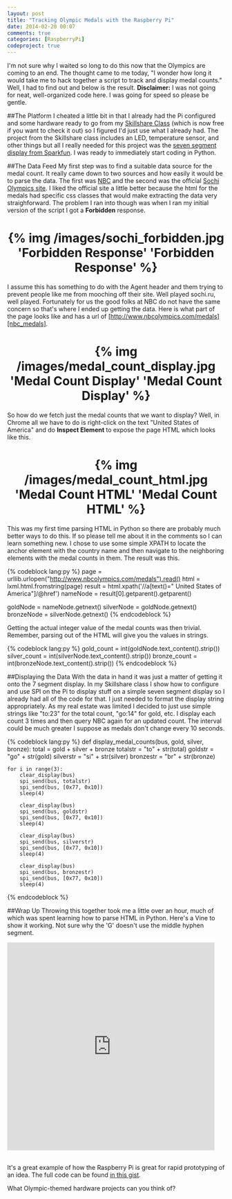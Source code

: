 ```yaml
---
layout: post
title: "Tracking Olympic Medals with the Raspberry Pi"
date: 2014-02-20 00:07
comments: true
categories: [RaspberryPi]
codeproject: true
---
```


I'm not sure why I waited so long to do this now that the Olympics are coming to an end. The thought came to me today, "I wonder how long it would take me to hack together a script to track and display medal counts." Well, I had to find out and below is the result. **Disclaimer:** I was not going for neat, well-organized code here.  I was going for speed so please be gentle.

##The Platform
I cheated a little bit in that I already had the Pi configured and some hardware ready to go from my [Skillshare Class][class] (which is now free if you want to check it out) so I figured I'd just use what I already had. The project from the Skillshare class includes an LED, temperature sensor, and other things but all I really needed for this project was the [seven segment display from Sparkfun][display]. I was ready to immediately start coding in Python.

##The Data Feed
My first step was to find a suitable data source for the medal count. It really came down to two sources and how easily it would be to parse the data.  The first was [NBC][nbc_medals] and the second was the official [Sochi Olympics site][sochi_site]. I liked the official site a little better because the html for the medals had specific css classes that would make extracting the data very straighforward. The problem I ran into though was when I ran my initial version of the script I got a **Forbidden** response.

<h1 style="text-align:center">{% img /images/sochi_forbidden.jpg 'Forbidden Response' 'Forbidden Response' %}</h1>

I assume this has something to do with the Agent header and them trying to prevent people like me from mooching off their site. Well played sochi.ru, well played.  Fortunately for us the good folks at NBC do not have the same concern so that's where I ended up getting the data.  Here is what part of the page looks like and has a url of [http://www.nbcolympics.com/medals][nbc_medals].

<h1 style="text-align:center">{% img /images/medal_count_display.jpg 'Medal Count Display' 'Medal Count Display' %}</h1>

So how do we fetch just the medal counts that we want to display?  Well, in Chrome all we have to do is right-click on the text "United States of America" and do **Inspect Element** to expose the page HTML which looks like this.

<h1 style="text-align:center">{% img /images/medal_count_html.jpg 'Medal Count HTML' 'Medal Count HTML' %}</h1>

This was my first time parsing HTML in Python so there are probably much better ways to do this. If so please tell me about it in the comments so I can learn something new. I chose to use some simple XPATH to locate the anchor element with the country name and then navigate to the neighboring elements with the medal counts in them.  The result was this.

{% codeblock lang:py %}
  page = urllib.urlopen("http://www.nbcolympics.com/medals").read()
  html = lxml.html.fromstring(page)
  result = html.xpath('//a[text()=" United States of America"]/@href')
  nameNode = result[0].getparent().getparent()

  goldNode = nameNode.getnext()
  silverNode = goldNode.getnext()
  bronzeNode = silverNode.getnext()
{% endcodeblock %}

Getting the actual integer value of the medal counts was then trivial. Remember, parsing out of the HTML will give you the values in strings.

{% codeblock lang:py %}
  gold_count = int(goldNode.text_content().strip())
  silver_count = int(silverNode.text_content().strip())
  bronze_count = int(bronzeNode.text_content().strip())
{% endcodeblock %}

##Displaying the Data
With the data in hand it was just a matter of getting it onto the 7 segment display. In my Skillshare class I show how to configure and use SPI on the Pi to display stuff on a simple seven segment display so I already had all of the code for that. I just needed to format the display string appropriately. As my real estate was limited I decided to just use simple strings like "to:23" for the total count, "go:14" for gold, etc. I display each count 3 times and then query NBC again for an updated count. The interval could be much greater I suppose as medals don't change every 10 seconds.

{% codeblock lang:py %}
  def display_medal_counts(bus, gold, silver, bronze):
    total = gold + silver + bronze
    totalstr = "to" + str(total)
    goldstr = "go" + str(gold)
    silverstr = "si" + str(silver)
    bronzestr = "br" + str(bronze)

    for i in range(3):
        clear_display(bus)
        spi_send(bus, totalstr)
        spi_send(bus, [0x77, 0x10])
        sleep(4)

        clear_display(bus)
        spi_send(bus, goldstr)
        spi_send(bus, [0x77, 0x10])
        sleep(4)

        clear_display(bus)
        spi_send(bus, silverstr)
        spi_send(bus, [0x77, 0x10])
        sleep(4)

        clear_display(bus)
        spi_send(bus, bronzestr)
        spi_send(bus, [0x77, 0x10])
        sleep(4)
{% endcodeblock %}

##Wrap Up
Throwing this together took me a little over an hour, much of which was spent learning how to parse HTML in Python. Here's a Vine to show it working. Not sure why the 'G' doesn't use the middle hyphen segment. 

<iframe class="vine-embed" src="https://vine.co/v/MZTDJTxIKBp/embed/simple" width="480" height="480" frameborder="0"></iframe><script async src="//platform.vine.co/static/scripts/embed.js" charset="utf-8"></script>
<br/>
<br/>

It's a great example of how the Raspberry Pi is great for rapid prototyping of an idea. The full code can be found [in this gist][gist]. 

What Olympic-themed hardware projects can you think of?

[gist]:https://gist.github.com/sidwarkd/9108668
[nbc_medals]:http://www.nbcolympics.com/medals
[sochi_site]:http://www.sochi2014.com/en/medal-standings
[display]:https://www.sparkfun.com/products/11442
[class]:http://www.skillshare.com/classes/technology/Unleash-The-Raspberry-Pi-Through-Physical-Computing/2109089069/

